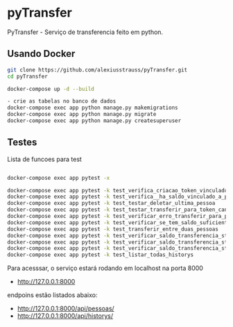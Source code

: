 ﻿# pyTransfer

PyTransfer - Serviço de transferencia feito em python.


## Usando Docker
```bash
git clone https://github.com/alexiusstrauss/pyTransfer.git
cd pyTransfer

docker-compose up -d --build

- crie as tabelas no banco de dados
docker-compose exec app python manage.py makemigrations
docker-compose exec app python manage.py migrate
docker-compose exec app python manage.py createsuperuser
```

## Testes
Lista de funcoes para test


```bash

docker-compose exec app pytest -x

docker-compose exec app pytest -k test_verifica_criacao_token_vinculado_a_pessoa
docker-compose exec app pytest -k test_verifica__ha_saldo_vinculado_a_pessoa
docker-compose exec app pytest -k test_testar_deletar_ultima_pessoa
docker-compose exec app pytest -k test_testar_transferir_para_token_cancelado
docker-compose exec app pytest -k test_verificar_erro_transferir_para_proprio_token
docker-compose exec app pytest -k test_verificar_se_tem_saldo_suficiente
docker-compose exec app pytest -k test_transferir_entre_duas_pessoas
docker-compose exec app pytest -k test_verificar_saldo_transferencia_status_pendente
docker-compose exec app pytest -k test_verificar_saldo_transferencia_status_executando
docker-compose exec app pytest -k test_verificar_saldo_transferencia_status_finalizado
docker-compose exec app pytest -k test_listar_todas_historys

```

Para acesssar, o serviço estará rodando em localhost na porta 8000
- http://127.0.0.1:8000

endpoins estão listados abaixo:

- http://127.0.0.1:8000/api/pessoas/
- http://127.0.0.1:8000/api/historys/

